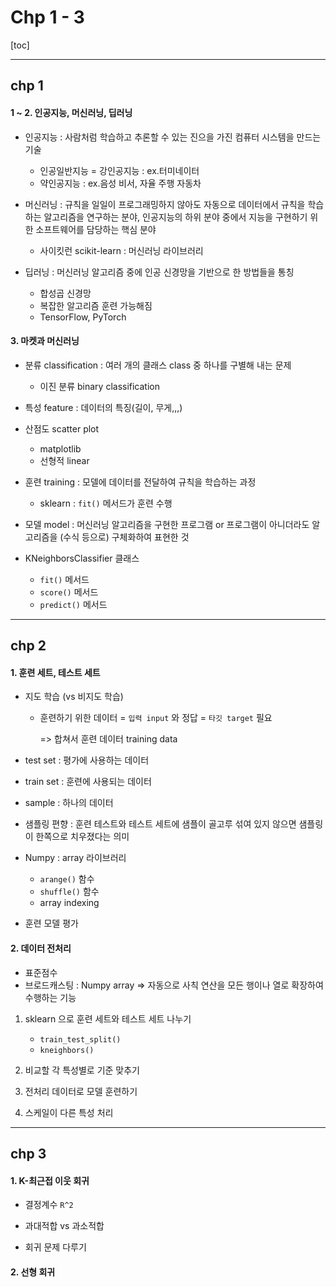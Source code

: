 # Chp 1 - 3

[toc]

----

## chp 1

#### 1 ~ 2. 인공지능, 머신러닝, 딥러닝

- 인공지능 : 사람처럼 학습하고 추론할 수 있는 진으을 가진 컴퓨터 시스템을 만드는 기술
  - 인공일반지능 = 강인공지능 : ex.터미네이터
  - 약인공지능 : ex.음성 비서, 자율 주행 자동차
- 머신러닝 : 규칙을 일일이 프로그래밍하지 않아도 자동으로 데이터에서 규칙을 학습하는 알고리즘을 연구하는 분야, 인공지능의 하위 분야 중에서 지능을 구현하기 위한 소프트웨어를 담당하는 핵심 분야
  - 사이킷런 scikit-learn : 머신러닝 라이브러리

- 딥러닝 : 머신러닝 알고리즘 중에 인공 신경망을 기반으로 한 방법들을 통칭
  - 합성곱 신경망
  - 복잡한 알고리즘 훈련 가능해짐
  - TensorFlow, PyTorch



#### 3. 마켓과 머신러닝

- 분류 classification : 여러 개의 클래스 class 중 하나를 구별해 내는 문제
  - 이진 분류 binary classification
- 특성 feature : 데이터의 특징(길이, 무게,,,)
- 산점도 scatter plot 
  - matplotlib
  - 선형적 linear

- 훈련 training : 모델에 데이터를 전달하여 규칙을 학습하는 과정
  - sklearn : `fit()`  메서드가 훈련 수행
- 모델 model : 머신러닝 알고리즘을 구현한 프로그램 or 프로그램이 아니더라도 알고리즘을 (수식 등으로) 구체화하여 표현한 것



- KNeighborsClassifier 클래스
  - `fit()`  메서드
  - `score()`  메서드
  - `predict()`  메서드



----





## chp 2

#### 1. 훈련 세트, 테스트 세트

- 지도 학습 (vs 비지도 학습)

  - 훈련하기 위한 데이터 = `입력 input` 와 정답 = `타깃 target` 필요

    => 합쳐서 훈련 데이터 training data

- test set : 평가에 사용하는 데이터
- train set : 훈련에 사용되는 데이터
- sample : 하나의 데이터
- 샘플링 편향 : 훈련 테스트와 테스트 세트에 샘플이 골고루 섞여 있지 않으면 샘플링이 한쪽으로 치우졌다는 의미
- Numpy : array 라이브러리
  - `arange()` 함수
  - `shuffle()` 함수
  - array indexing
- 훈련 모델 평가



#### 2. 데이터 전처리

- 표준점수
- 브로드캐스팅 : Numpy array => 자동으로 사칙 연산을 모든 행이나 열로 확장하여 수행하는 기능



1. sklearn 으로 훈련 세트와 테스트 세트 나누기
   - `train_test_split()`
   - `kneighbors()`

2. 비교할 각 특성별로 기준 맞추기

3. 전처리 데이터로 모델 훈련하기

4. 스케일이 다른 특성 처리





----







## chp 3

#### 1. K-최근접 이웃 회귀

- 결정계수 `R^2`
- 과대적합 vs 과소적합



- 회귀 문제 다루기



#### 2. 선형 회귀





